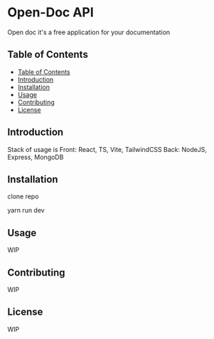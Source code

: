 # Open-Doc API

Open doc it's a free application for your documentation

## Table of Contents

- [Table of Contents](#table-of-contents)
- [Introduction](#introduction)
- [Installation](#installation)
- [Usage](#usage)
- [Contributing](#contributing)
- [License](#license)

## Introduction

Stack of usage is
Front: React, TS, Vite, TailwindCSS
Back: NodeJS, Express, MongoDB

## Installation

clone repo

yarn run dev

## Usage

WIP

## Contributing

WIP

## License

WIP
